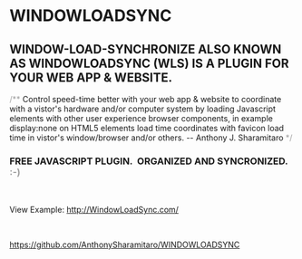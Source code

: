 # WINDOWLOADSYNC
<h2>WINDOW-LOAD-SYNCHRONIZE ALSO KNOWN AS WINDOWLOADSYNC (WLS) IS A PLUGIN FOR YOUR WEB APP & WEBSITE.</h2>

<quote>
  <p><span style="color:#a0a0a0 !important;">/**</span> Control speed-time better with your web app & website to coordinate with a vistor's hardware and/or computer system by loading Javascript elements with other user experience browser components, in example display:none on HTML5 elements load time coordinates with favicon load time in vistor's window/browser and/or others. -- Anthony J. Sharamitaro <span style="color:#a0a0a0 !important;">*/</span></p>
</quote>

<h3 class="text__custom">FREE JAVASCRIPT PLUGIN.&nbsp; ORGANIZED AND SYNCRONIZED. <span style="color:#a0a0a0 !important;">:-)</span></h3>

<br />

<p>View Example:  <a href="http://WindowLoadSync.com/" title="WindowLoadSync" target="_blank">http://WindowLoadSync.com/</a></p>

<br />

<p class="text__custom">
  <a href="https://github.com/AnthonySharamitaro/WINDOWLOADSYNC" title="GitHub &middot; AnthonySharamitaro &middot; WINDOWLOADSYNC" target="_blank">https://github.com/AnthonySharamitaro/WINDOWLOADSYNC</a>
</p>

<br /><br /><br />
